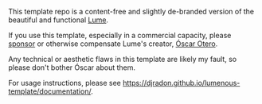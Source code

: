 This template repo is a content-free and slightly de-branded version of the beautiful and functional [Lume](https://lume.land/). 

If you use this template, especially in a commercial capacity, please [sponsor](https://github.com/sponsors/oscarotero) or otherwise compensate Lume's creator, [Óscar Otero](https://oscarotero.com/).

Any technical or aesthetic flaws in this template are likely my fault, so please don't bother Óscar about them.

For usage instructions, please see https://djradon.github.io/lumenous-template/documentation/.
